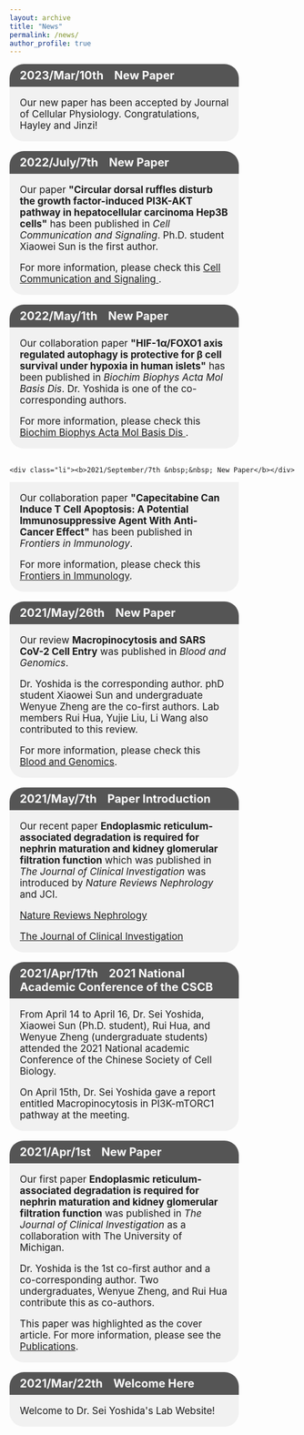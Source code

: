 ```yaml
---
layout: archive
title: "News"
permalink: /news/
author_profile: true
---
```

<html>
<head>
<meta name="viewport" content="width=device-width, initial-scale=1">
<style>
.li {
  background-color: #555;
  color: white;
  padding: 8px 18px;
  width: 80%;
  border: none;
  box-sizing: border-box;
  text-align: left;
  outline: none;
  font-size: 20px;
  border-radius: 25px 25px 0 0 ;
}
.content {
  background-color: #f1f1f1;
  padding: 1px 18px;
  width: 80%;
  border: none;
  box-sizing: border-box;
  text-align: left;
  outline: none;
  font-size: 17px;
  border-radius: 0 0 25px 25px;
}
</style>
</head>
<body>
  <div class="li"><b>2023/Mar/10th &nbsp;&nbsp; New Paper</b></div>
<div class="content">
  <p>Our new paper has been accepted by Journal of Cellular Physiology. Congratulations, Hayley and Jinzi! </p>
</div>
  <br>
  
  <div class="li"><b>2022/July/7th &nbsp;&nbsp; New Paper</b></div>
<div class="content">
  <p>Our paper <b>"Circular dorsal ruffles disturb the growth factor-induced PI3K-AKT pathway in hepatocellular carcinoma Hep3B cells"</b> has been published in <i>Cell Communication and Signaling</i>. Ph.D. student Xiaowei Sun is the first author. </p>
  <p>For more information, please check this <a href="https://biosignaling.biomedcentral.com/articles/10.1186/s12964-022-00911-6
" target="_blank">Cell Communication and Signaling </a>. </p>
</div>
  <br>
  
  <div class="li"><b>2022/May/1th &nbsp;&nbsp; New Paper</b></div>
<div class="content">
  <p>Our collaboration paper <b>"HIF-1α/FOXO1 axis regulated autophagy is protective for β cell survival under hypoxia in human islets"</b> has been published in <i>Biochim Biophys Acta Mol Basis Dis</i>. Dr. Yoshida is one of the co-corresponding authors. </p>
  <p>For more information, please check this <a href="https://www.sciencedirect.com/science/article/pii/S0925443922000199
" target="_blank">Biochim Biophys Acta Mol Basis Dis </a>. </p>
</div>
  <br>
  
    <div class="li"><b>2021/September/7th &nbsp;&nbsp; New Paper</b></div>
<div class="content">
  <p>Our collaboration paper <b>"Capecitabine Can Induce T Cell Apoptosis: A Potential Immunosuppressive Agent With Anti-Cancer Effect"</b> has been published in <i>Frontiers in Immunology</i>. </p>
  <p>For more information, please check this <a href="https://www.frontiersin.org/articles/10.3389/fimmu.2021.737849/full?&utm_source=Email_to_authors_&utm_medium=Email&utm_content=T1_11.5e1_author&utm_campaign=Email_publication&field=&journalName=Frontiers_in_Immunology&id=737849
" target="_blank">Frontiers in Immunology</a>. </p>
</div>
  <br>
    <div class="li"><b>2021/May/26th &nbsp;&nbsp; New Paper</b></div>
<div class="content">
  <p>Our review <b>Macropinocytosis and SARS CoV-2 Cell Entry</b> was published in <i>Blood and Genomics</i>. </p>
  <p>Dr. Yoshida is the corresponding author. phD student Xiaowei Sun and undergraduate Wenyue Zheng are the co-first authors. Lab members Rui Hua, Yujie Liu, Li Wang also contributed to this review. </p>
  <p>For more information, please check this <a href="http://www.blood-genomics.com/ch/reader/view_abstract.aspx?file_no=20210101&flag=1" target="_blank">Blood and Genomics</a>. </p>
</div>
  <br>
    <div class="li"><b>2021/May/7th &nbsp;&nbsp; Paper Introduction </b></div>
<div class="content">
  <p>Our recent paper <b>Endoplasmic reticulum-associated degradation is required for nephrin maturation and kidney glomerular filtration function</b> which was published in <i>The Journal of Clinical Investigation</i> was introduced by <i>Nature Reviews Nephrology</i> and JCI.</p>
<p><a href="https://www.nature.com/articles/s41581-021-00421-7" title="Introduction" target="_blank">Nature Reviews Nephrology</a></p> 
<p><a href="https://www.jci.org/this-month/2021/5" title="Introduction" target="_blank">The Journal of Clinical Investigation</a></p> 
</div>
  <br>
  <div class="li"><b>2021/Apr/17th &nbsp;&nbsp; 2021 National Academic Conference of the CSCB </b></div>
<div class="content">
  <p>From April 14 to April 16, Dr. Sei Yoshida, Xiaowei Sun (Ph.D. student), Rui Hua, and Wenyue Zheng (undergraduate students) attended the 2021 National academic Conference of the Chinese Society of Cell Biology.</p> 
  <p>On April 15th, Dr. Sei Yoshida gave a report entitled Macropinocytosis in PI3K-mTORC1 pathway at the meeting.</p>
</div>
  <br>
<div class="li"><b>2021/Apr/1st &nbsp;&nbsp; New Paper</b></div>
<div class="content">
  <p>Our first paper <b>Endoplasmic reticulum-associated degradation is required for nephrin maturation and kidney glomerular filtration function</b> was published in <i>The Journal of Clinical Investigation</i> as a collaboration with The University of Michigan.</p> 
  <p>Dr. Yoshida is the 1st co-first author and a co-corresponding author. Two undergraduates, Wenyue Zheng, and Rui Hua contribute this as co-authors.</p> 
  <p>This paper was highlighted as the cover article. For more information, please see the <a href="https://seiyoshida-lab.github.io/publications/" title="Publications" target="_blank">Publications</a>.</p>
</div>
  <br>
  <div class="li"><b>2021/Mar/22th &nbsp;&nbsp; Welcome Here</b></div>
<div class="content">
  <p>Welcome to Dr. Sei Yoshida's Lab Website!</p>
</div>
</body>
</html>
